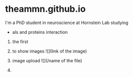 # theammn.github.io
I'm a PhD student in neuroscience at Hornstein Lab
studying

 * als and proteins interaction
1. the first

2. to show images ![](link of the image)
3. image upload ![](/name of the file)
4. 
